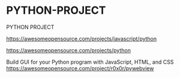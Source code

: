 # PYTHON-PROJECT
PYTHON PROJECT


https://awesomeopensource.com/projects/javascript/python

https://awesomeopensource.com/projects/python

Build GUI for your Python program with JavaScript, HTML, and CSS
https://awesomeopensource.com/project/r0x0r/pywebview
